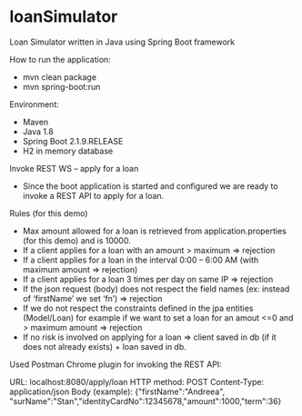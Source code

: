 # loanSimulator
Loan Simulator written in Java using Spring Boot framework

How to run the application:
- mvn clean package
- mvn spring-boot:run


Environment:
-	Maven
-	Java 1.8
-	Spring Boot 2.1.9.RELEASE
- H2 in memory database


Invoke REST WS – apply for a loan
- Since the boot application is started and configured we are ready to invoke a REST API to apply for a loan.


Rules (for this demo)
-	Max amount allowed for a loan is retrieved from application.properties (for this demo) and is 10000.
-	If a client applies for a loan with an amount > maximum => rejection
-	If a client applies for a loan in the interval 0:00 – 6:00 AM (with maximum amount => rejection)
-	If a client applies for a loan 3 times per day on same IP => rejection
-	If the json request (body) does not respect the field names (ex: instead of ‘firstName’ we set ‘fn’) => rejection
-	If we do not respect the constraints defined in the jpa entities (Model/Loan) for example if we want to set a loan for an amout <=0 and > maximum amount => rejection
-	If no risk is involved on applying for a loan => client saved in db (if it does not already exists) + loan saved in db.


Used Postman Chrome plugin for invoking the REST API:

URL: localhost:8080/apply/loan
HTTP method: POST
Content-Type: application/json
Body (example): 
{"firstName":"Andreea", "surName":"Stan","identityCardNo":12345678,"amount":1000,"term":36}
